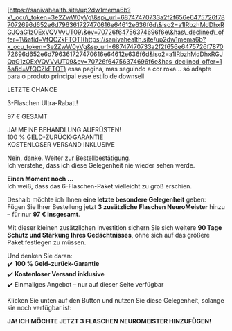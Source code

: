 [https://sanivahealth.site/up2dw1mema6b?x\_ocu\_token=3e2ZwW0yVg\&sp\_url=68747470733a2f2f656e6475726f787072696d652e6d796361727470616e64612e636f6d\&iso2=a1lRbzhMdDhxRGJQaG1zOExVQVVvUT09\&ev=70726f64756374696f6e\&has\_declined\_offer=1\&afid=VfQCZkFTOT](https://sanivahealth.site/up2dw1mema6b?x_ocu_token=3e2ZwW0yVg&sp_url=68747470733a2f2f656e6475726f787072696d652e6d796361727470616e64612e636f6d&iso2=a1lRbzhMdDhxRGJQaG1zOExVQVVvUT09&ev=70726f64756374696f6e&has_declined_offer=1&afid=VfQCZkFTOT) essa pagina, mas seguindo a cor roxa… só adapte para o produto principal esse estilo de downsell

LETZTE CHANCE

3-Flaschen Ultra-Rabatt\!

97 € GESAMT

JA\! MEINE BEHANDLUNG AUFRÜSTEN\!  
 100 % GELD-ZURÜCK-GARANTIE  
 KOSTENLOSER VERSAND INKLUSIVE

Nein, danke. Weiter zur Bestellbestätigung.  
 Ich verstehe, dass ich diese Gelegenheit nie wieder sehen werde.

**Einen Moment noch …**  
 Ich weiß, dass das 6-Flaschen-Paket vielleicht zu groß erschien.

Deshalb möchte ich Ihnen **eine letzte besondere Gelegenheit** geben:  
 Fügen Sie Ihrer Bestellung jetzt **3 zusätzliche Flaschen NeuroMeister** hinzu – für nur **97 € insgesamt**.

Mit dieser kleinen zusätzlichen Investition sichern Sie sich weitere **90 Tage Schutz und Stärkung Ihres Gedächtnisses**, ohne sich auf das größere Paket festlegen zu müssen.

Und denken Sie daran:  
 ✔️ **100 % Geld-zurück-Garantie**  
 ✔️ **Kostenloser Versand inklusive**  
 ✔️ Einmaliges Angebot – nur auf dieser Seite verfügbar

Klicken Sie unten auf den Button und nutzen Sie diese Gelegenheit, solange sie noch verfügbar ist:

**JA\! ICH MÖCHTE JETZT 3 FLASCHEN NEUROMEISTER HINZUFÜGEN\!**

